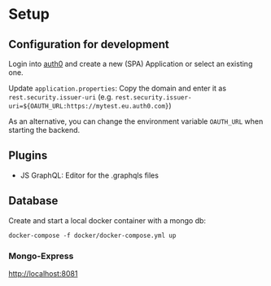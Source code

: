 # Setup

## Configuration for development 

Login into [auth0](https://auth0.com/) and create a new (SPA) Application or select an existing one. 

Update `application.properties`: Copy the domain and enter it as `rest.security.issuer-uri` (e.g. `rest.security.issuer-uri=${OAUTH_URL:https://mytest.eu.auth0.com}`)

As an alternative, you can change the environment variable `OAUTH_URL` when starting the backend. 


## Plugins

- JS GraphQL: Editor for the .graphqls files


## Database
Create and start a local docker container with a mongo db:

``docker-compose -f docker/docker-compose.yml up``

### Mongo-Express

[http://localhost:8081](http://localhost:8081)
